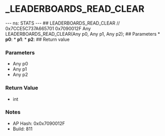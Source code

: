 # _LEADERBOARDS_READ_CLEAR

--- ns: STATS --- ## LEADERBOARDS_READ_CLEAR  // 0x7CCE5C737A665701 0x7090012F Any LEADERBOARDS_READ_CLEAR(Any p0, Any p1, Any p2);   ## Parameters * **p0**: * **p1**: * **p2**:  ## Return value

### Parameters
* Any p0
* Any p1
* Any p2

### Return Value
* int

### Notes
* AP Hash: 0x0x7090012F
* Build: 811

